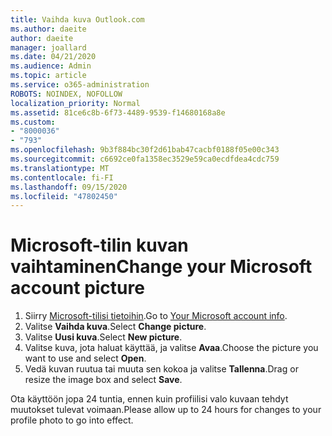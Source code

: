```yaml
---
title: Vaihda kuva Outlook.com
ms.author: daeite
author: daeite
manager: joallard
ms.date: 04/21/2020
ms.audience: Admin
ms.topic: article
ms.service: o365-administration
ROBOTS: NOINDEX, NOFOLLOW
localization_priority: Normal
ms.assetid: 81ce6c8b-6f73-4489-9539-f14680168a8e
ms.custom:
- "8000036"
- "793"
ms.openlocfilehash: 9b3f884bc30f2d61bab47cacbf0188f05e00c343
ms.sourcegitcommit: c6692ce0fa1358ec3529e59ca0ecdfdea4cdc759
ms.translationtype: MT
ms.contentlocale: fi-FI
ms.lasthandoff: 09/15/2020
ms.locfileid: "47802450"
---
```

# <a name="change-your-microsoft-account-picture"></a><span data-ttu-id="1836c-102">Microsoft-tilin kuvan vaihtaminen</span><span class="sxs-lookup"><span data-stu-id="1836c-102">Change your Microsoft account picture</span></span>

1. <span data-ttu-id="1836c-103">Siirry [Microsoft-tilisi tietoihin](https://go.microsoft.com/fwlink/p/?linkid=860841).</span><span class="sxs-lookup"><span data-stu-id="1836c-103">Go to [Your Microsoft account info](https://go.microsoft.com/fwlink/p/?linkid=860841).</span></span>
2. <span data-ttu-id="1836c-104">Valitse **Vaihda kuva**.</span><span class="sxs-lookup"><span data-stu-id="1836c-104">Select **Change picture**.</span></span>
3. <span data-ttu-id="1836c-105">Valitse **Uusi kuva**.</span><span class="sxs-lookup"><span data-stu-id="1836c-105">Select **New picture**.</span></span>
4. <span data-ttu-id="1836c-106">Valitse kuva, jota haluat käyttää, ja valitse **Avaa**.</span><span class="sxs-lookup"><span data-stu-id="1836c-106">Choose the picture you want to use and select **Open**.</span></span>
5. <span data-ttu-id="1836c-107">Vedä kuvan ruutua tai muuta sen kokoa ja valitse **Tallenna**.</span><span class="sxs-lookup"><span data-stu-id="1836c-107">Drag or resize the image box and select **Save**.</span></span>

<span data-ttu-id="1836c-108">Ota käyttöön jopa 24 tuntia, ennen kuin profiilisi valo kuvaan tehdyt muutokset tulevat voimaan.</span><span class="sxs-lookup"><span data-stu-id="1836c-108">Please allow up to 24 hours for changes to your profile photo to go into effect.</span></span>